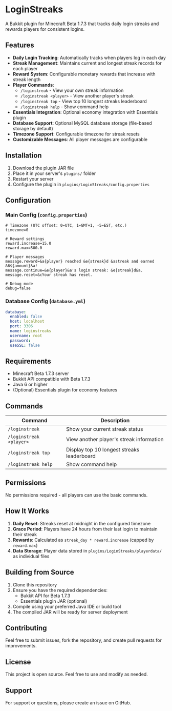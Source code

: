 # LoginStreaks

A Bukkit plugin for Minecraft Beta 1.7.3 that tracks daily login streaks and rewards players for consistent logins.

## Features

- **Daily Login Tracking**: Automatically tracks when players log in each day
- **Streak Management**: Maintains current and longest streak records for each player
- **Reward System**: Configurable monetary rewards that increase with streak length
- **Player Commands**: 
  - `/loginstreak` - View your own streak information
  - `/loginstreak <player>` - View another player's streak
  - `/loginstreak top` - View top 10 longest streaks leaderboard
  - `/loginstreak help` - Show command help
- **Essentials Integration**: Optional economy integration with Essentials plugin
- **Database Support**: Optional MySQL database storage (file-based storage by default)
- **Timezone Support**: Configurable timezone for streak resets
- **Customizable Messages**: All player messages are configurable

## Installation

1. Download the plugin JAR file
2. Place it in your server's `plugins/` folder
3. Restart your server
4. Configure the plugin in `plugins/LoginStreaks/config.properties`

## Configuration

### Main Config (`config.properties`)
```properties
# Timezone (UTC offset: 0=UTC, 1=GMT+1, -5=EST, etc.)
timezone=0

# Reward settings
reward.increase=15.0
reward.max=500.0

# Player messages
message.reward=&a{player} reached &e{streak}d &astreak and earned &6${amount}&a!
message.continue=&e{player}&a's login streak: &e{streak}d&a.
message.reset=&cYour streak has reset.

# Debug mode
debug=false
```

### Database Config (`database.yml`)
```yaml
database:
  enabled: false
  host: localhost
  port: 3306
  name: loginstreaks
  username: root
  password: 
  useSSL: false
```

## Requirements

- Minecraft Beta 1.7.3 server
- Bukkit API compatible with Beta 1.7.3
- Java 6 or higher
- (Optional) Essentials plugin for economy features

## Commands

| Command | Description |
|---------|-------------|
| `/loginstreak` | Show your current streak status |
| `/loginstreak <player>` | View another player's streak information |
| `/loginstreak top` | Display top 10 longest streaks leaderboard |
| `/loginstreak help` | Show command help |

## Permissions

No permissions required - all players can use the basic commands.

## How It Works

1. **Daily Reset**: Streaks reset at midnight in the configured timezone
2. **Grace Period**: Players have 24 hours from their last login to maintain their streak
3. **Rewards**: Calculated as `streak_day * reward.increase` (capped by `reward.max`)
4. **Data Storage**: Player data stored in `plugins/LoginStreaks/playerdata/` as individual files

## Building from Source

1. Clone this repository
2. Ensure you have the required dependencies:
   - Bukkit API for Beta 1.7.3
   - Essentials plugin JAR (optional)
3. Compile using your preferred Java IDE or build tool
4. The compiled JAR will be ready for server deployment

## Contributing

Feel free to submit issues, fork the repository, and create pull requests for improvements.

## License

This project is open source. Feel free to use and modify as needed.

## Support

For support or questions, please create an issue on GitHub.
